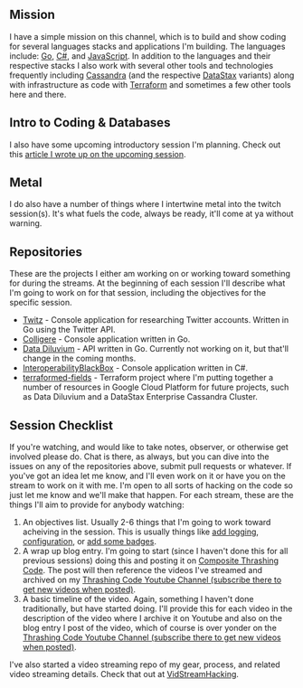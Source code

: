 ## Mission

I have a simple mission on this channel, which is to build and show coding for several languages stacks and applications I'm building. The languages include: [Go](https://golang.org/), [C#](https://en.wikipedia.org/wiki/C_Sharp_(programming_language)), and [JavaScript](https://en.wikipedia.org/wiki/JavaScript). In addition to the languages and their respective stacks I also work with several other tools and technologies frequently including [Cassandra](http://cassandra.apache.org/) (and the respective [DataStax](https://www.datastax.com/) variants) along with infrastructure as code with [Terraform](https://www.terraform.io/) and sometimes a few other tools here and there.

## Intro to Coding & Databases

I also have some upcoming introductory session I'm planning. Check out this [article I wrote up on the upcoming session](https://compositecode.blog/2018/11/07/new-live-coding-streams-and-episodes/).

## Metal

I do also have a number of things where I intertwine metal into the twitch session(s). It's what fuels the code, always be ready, it'll come at ya without warning.

## Repositories

These are the projects I either am working on or working toward something for during the streams. At the beginning of each session I'll describe what I'm going to work on for that session, including the objectives for the specific session.

* [Twitz](https://github.com/Adron/twitz) - Console application for researching Twitter accounts. Written in Go using the Twitter API.
* [Colligere](https://github.com/ThrashingCode/colligere) - Console application written in Go.
* [Data Diluvium](https://github.com/ThrashingCode/datadiluvium) - API written in Go. Currently not working on it, but that'll change in the coming months.
* [InteroperabilityBlackBox](https://github.com/Adron/InteroperabilityBlackBox) - Console application written in C#.
* [terraformed-fields](https://github.com/Adron/terraformed-fields) - Terraform project where I'm putting together a number of resources in Google Cloud Platform for future projects, such as Data Diluvium and a DataStax Enterprise Cassandra Cluster.

## Session Checklist

If you're watching, and would like to take notes, observer, or otherwise get involved please do. Chat is there, as always, but you can dive into the issues on any of the repositories above, submit pull requests or whatever. If you've got an idea let me know, and I'll even work on it or have you on the stream to work on it with me. I'm open to all sorts of hacking on the code so just let me know and we'll make that happen. For each stream, these are the things I'll aim to provide for anybody watching:

1. An objectives list. Usually 2-6 things that I'm going to work toward acheiving in the session. This is usually things like [add logging](https://github.com/Adron/InteroperabilityBlackBox/issues/7), [configuration](https://github.com/Adron/InteroperabilityBlackBox/issues/9), or [add some badges](https://github.com/Adron/InteroperabilityBlackBox/issues/11).
2. A wrap up blog entry. I'm going to start (since I haven't done this for all previous sessions) doing this and posting it on [Composite Thrashing Code](https://compositecode.blog/). The post will then reference the videos I've streamed and archived on my [Thrashing Code Youtube Channel (subscribe there to get new videos when posted)](https://www.youtube.com/channel/UCHSCXYCMOOS-VSUdRsn13GQ).
3. A basic timeline of the video. Again, something I haven't done traditionally, but have started doing. I'll provide this for each video in the description of the video where I archive it on Youtube and also on the blog entry I post of the video, which of course is over yonder on the [Thrashing Code Youtube Channel (subscribe there to get new videos when posted)](https://www.youtube.com/channel/UCHSCXYCMOOS-VSUdRsn13GQ).

I've also started a video streaming repo of my gear, process, and related video streaming details. Check that out at [VidStreamHacking](https://github.com/Adron/VidStreamHacking).